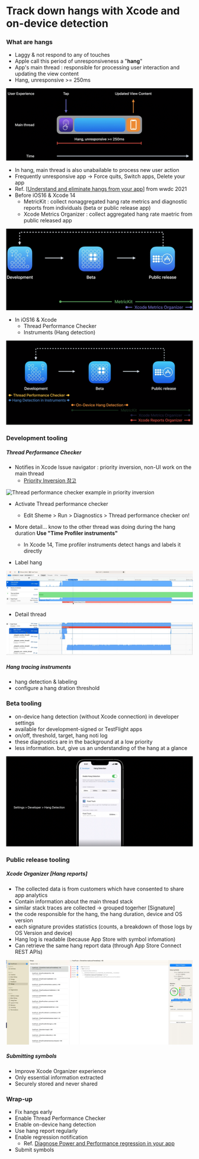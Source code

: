 Track down hangs with Xcode and on-device detection
=============

### What are hangs

- Laggy & not respond to any of touches
- Apple call this period of unresponsiveness a "**hang**"
- App's main thread : responsible for processing user interaction and updating the view content
- Hang, unresponsive >= 250ms

![What is hang](/study/[wwdc2022]_track_down_hangs_with_Xcode_on_device_detection/what_is_hang.png)

- In hang, main thread is also unabailable to process new user action
- Frequently unresponsive app -> Force quits, Switch apps, Delete your app
- Ref. [[Understand and eliminate hangs from your app](https://developer.apple.com/videos/play/wwdc2021/10258)] from wwdc 2021
- Before iOS16 & Xcode 14
  - MetricKit : collect nonaggregated hang rate metrics and diagnostic reports from individuals (beta or public release app)
  - Xcode Metrics Organizer : collect aggregated hang rate maetric from public released app

![Before iOS16 & Xcode 14](/study/[wwdc2022]_track_down_hangs_with_Xcode_on_device_detection/before_ios_16.png)

- In iOS16 & Xcode
  - Thread Performance Checker
  - Instruments (Hang detection)

![In iOS16 & Xcode 14](/study/[wwdc2022]_track_down_hangs_with_Xcode_on_device_detection/in_iOS16.png)

### Development tooling

##### Thread Performance Checker
- Notifies in Xcode Issue navigator : priority inversion, non-UI work on the main thread
  - [Priority Inversion 참고](https://sujinnaljin.medium.com/ios-%EC%B0%A8%EA%B7%BC%EC%B0%A8%EA%B7%BC-%EC%8B%9C%EC%9E%91%ED%95%98%EB%8A%94-gcd-15-3fef697f9aab)

![Thread performance checker example in priority inversion](/study/[wwdc2022]_track_down_hangs_with_Xcode_on_device_detection/thread_performance_checker_example.png)

- Activate Thread performance checker
  - Edit Sheme > Run > Diagnostics > Thread performance checker on!
- More detail... know to the other thread was doing during the hang duration **Use "Time Profiler instruments"**
  - In Xcode 14, Time profiler instruments detect hangs and labels it directly

- Label hang

![Time profiler example](/study/[wwdc2022]_track_down_hangs_with_Xcode_on_device_detection/time_profiler_hang_label.png)

- Detail thread

![Time profiler example detail](/study/[wwdc2022]_track_down_hangs_with_Xcode_on_device_detection/time_profiler_hang_label_detail.png)

##### Hang tracing instruments
- hang detection & labeling
- configure a hang dration threshold

### Beta tooling
- on-device hang detection (without Xcode connection) in developer settings
- available for development-signed or TestFlight apps
- on/off, threshold, target, hang noti log
- these diagnostics are in the background at a low priority
- less information. but, give us an understanding of the hang at a glance

![On-device hang detection](/study/[wwdc2022]_track_down_hangs_with_Xcode_on_device_detection/on_device_hang_detection.png)


### Public release tooling
##### Xcode Organizer [Hang reports]
- The collected data is from customers which have consented to share app analytics
- Contain information about the main thread stack
- similar stack traces are collected -> grouped togerher [Signature]
- the code responsible for the hang, the hang duration, device and OS version
- each signature provides statistics (counts, a breakdown of those logs by OS Version and device)
- Hang log is readable (because App Store with symbol infomation)
- Can retrieve the same hang report data (through App Store Connect REST APIs)

![Hang report](/study/[wwdc2022]_track_down_hangs_with_Xcode_on_device_detection/hang_report.png)

##### Submitting symbols
- Improve Xcode Organizer experience
- Only essential information extracted
- Securely stored and never shared


### Wrap-up
- Fix hangs early
- Enable Thread Performance Checker
- Enable on-device hang detection
- Use hang report regularly
- Enable regression notification
  - Ref. [Diagnose Power and Performance regression in your app](https://developer.apple.com/videos/play/wwdc2021/10087)
- Submit symbols
